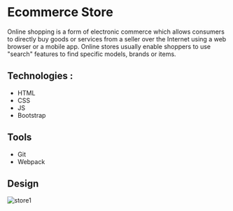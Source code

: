 # Ecommerce Store
Online shopping is a form of electronic commerce which allows consumers to directly buy goods or services from a seller over the Internet using a web browser or a mobile app. Online stores usually enable shoppers to use "search" features to find specific models, brands or items.
## Technologies :
- HTML
- CSS
- JS
- Bootstrap
## Tools
- Git 
- Webpack
## Design
![store1](https://user-images.githubusercontent.com/59705964/156252013-667058dc-061e-4b8c-a65d-0319fb2dd54a.PNG)
